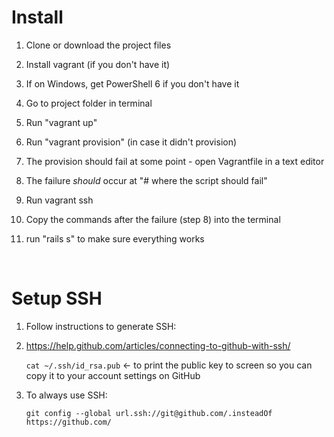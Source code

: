 # Install

1. Clone or download the project files

2. Install vagrant (if you don't have it)

3. If on Windows, get PowerShell 6 if you don't have it

4. Go to project folder in terminal

5. Run "vagrant up"

6. Run "vagrant provision" (in case it didn't provision)

7. The provision should fail at some point - open Vagrantfile in a text editor

8. The failure *should* occur at "# where the script should fail"

9. Run vagrant ssh

10. Copy the commands after the failure (step 8) into the terminal

11. run "rails s" to make sure everything works

    ​

# Setup SSH

1. Follow instructions to generate SSH:

2. https://help.github.com/articles/connecting-to-github-with-ssh/

   `cat ~/.ssh/id_rsa.pub` <- to print the public key to screen so you can copy it to your account settings on GitHub

3. To always use SSH:

   `git config --global url.ssh://git@github.com/.insteadOf https://github.com/`
